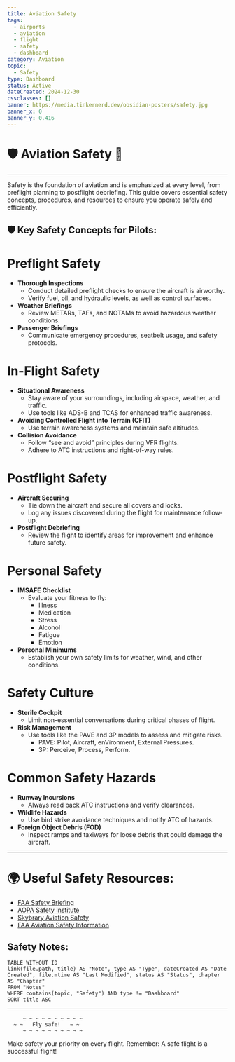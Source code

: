 ```yaml
---
title: Aviation Safety
tags:
  - airports
  - aviation
  - flight
  - safety
  - dashboard
category: Aviation
topic:
  - Safety
type: Dashboard
status: Active
dateCreated: 2024-12-30
cssclasses: []
banner: https://media.tinkernerd.dev/obsidian-posters/safety.jpg
banner_x: 0
banner_y: 0.416
---
```

# 🛡️ Aviation Safety 🌟
___

Safety is the foundation of aviation and is emphasized at every level, from preflight planning to postflight debriefing. This guide covers essential safety concepts, procedures, and resources to ensure you operate safely and efficiently.

## 🛡️ Key Safety Concepts for Pilots:

# Preflight Safety
- **Thorough Inspections**
	- Conduct detailed preflight checks to ensure the aircraft is airworthy.
	- Verify fuel, oil, and hydraulic levels, as well as control surfaces.
- **Weather Briefings**
	- Review METARs, TAFs, and NOTAMs to avoid hazardous weather conditions.
- **Passenger Briefings**
	- Communicate emergency procedures, seatbelt usage, and safety protocols.

# In-Flight Safety
- **Situational Awareness**
	- Stay aware of your surroundings, including airspace, weather, and traffic.
	- Use tools like ADS-B and TCAS for enhanced traffic awareness.
- **Avoiding Controlled Flight into Terrain (CFIT)**
	- Use terrain awareness systems and maintain safe altitudes.
- **Collision Avoidance**
	- Follow “see and avoid” principles during VFR flights.
	- Adhere to ATC instructions and right-of-way rules.

# Postflight Safety
- **Aircraft Securing**
	- Tie down the aircraft and secure all covers and locks.
	- Log any issues discovered during the flight for maintenance follow-up.
- **Postflight Debriefing**
	- Review the flight to identify areas for improvement and enhance future safety.

# Personal Safety
- **IMSAFE Checklist**
	- Evaluate your fitness to fly:
		- Illness
		- Medication
		- Stress
		- Alcohol
		- Fatigue
		- Emotion
- **Personal Minimums**
	- Establish your own safety limits for weather, wind, and other conditions.

# Safety Culture
- **Sterile Cockpit**
	- Limit non-essential conversations during critical phases of flight.
- **Risk Management**
	- Use tools like the PAVE and 3P models to assess and mitigate risks.
		- PAVE: Pilot, Aircraft, enVironment, External Pressures.
		- 3P: Perceive, Process, Perform.

# Common Safety Hazards
- **Runway Incursions**
	- Always read back ATC instructions and verify clearances.
- **Wildlife Hazards**
	- Use bird strike avoidance techniques and notify ATC of hazards.
- **Foreign Object Debris (FOD)**
	- Inspect ramps and taxiways for loose debris that could damage the aircraft.

---

# 🌍 Useful Safety Resources:
- [FAA Safety Briefing](https://www.faa.gov/newsroom/faa-safety-briefing)
- [AOPA Safety Institute](https://www.aopa.org/training-and-safety)
- [Skybrary Aviation Safety](https://www.skybrary.aero/)
- [FAA Aviation Safety Information](https://www.faa.gov/regulations_policies/aviation_safety/)

## Safety Notes:
```dataview  
TABLE WITHOUT ID
link(file.path, title) AS "Note", type AS "Type", dateCreated AS "Date Created", file.mtime AS "Last Modified", status AS "Status", chapter AS "Chapter"
FROM "Notes"
WHERE contains(topic, "Safety") AND type != "Dashboard"
SORT title ASC
````

---

```plaintext
     ~ ~ ~ ~ ~ ~ ~ ~ ~ ~
  ~ ~   Fly safe!   ~ ~
     ~ ~ ~ ~ ~ ~ ~ ~ ~ ~
```

Make safety your priority on every flight. Remember: A safe flight is a successful flight!